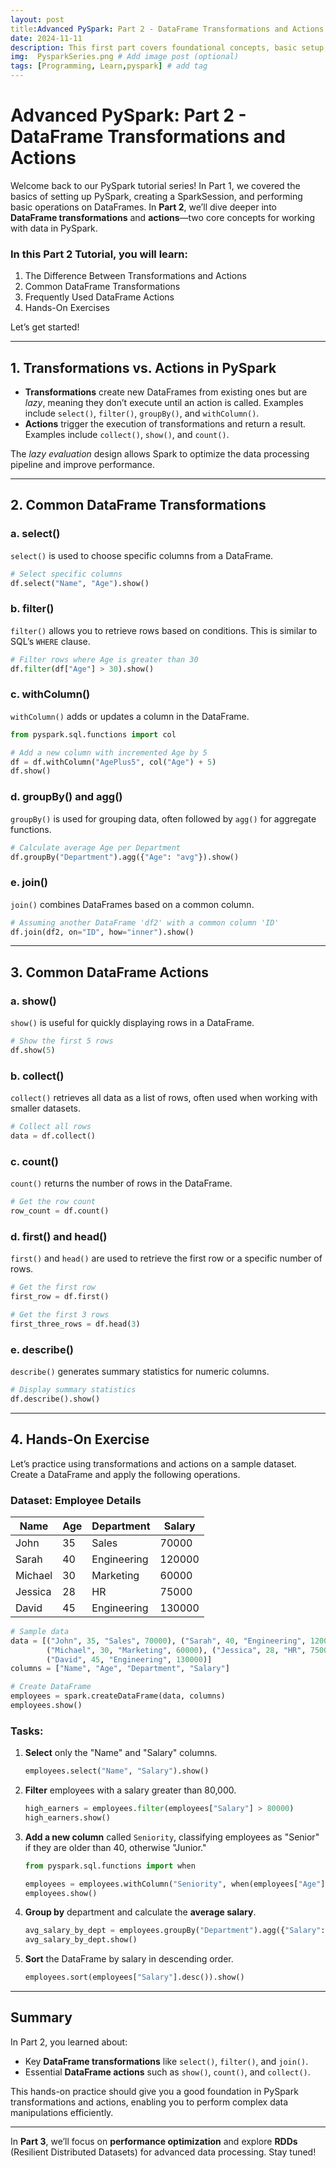 ```yaml
---
layout: post
title:Advanced PySpark: Part 2 - DataFrame Transformations and Actions
date: 2024-11-11 
description: This first part covers foundational concepts, basic setup, and hands-on exercises to give users a practical feel for working with PySpark.
img:  PysparkSeries.png # Add image post (optional)
tags: [Programming, Learn,pyspark] # add tag
---
```

# **Advanced PySpark: Part 2 - DataFrame Transformations and Actions**

Welcome back to our PySpark tutorial series! In Part 1, we covered the basics of setting up PySpark, creating a SparkSession, and performing basic operations on DataFrames. In **Part 2**, we’ll dive deeper into **DataFrame transformations** and **actions**—two core concepts for working with data in PySpark.

### **In this Part 2 Tutorial, you will learn:**
1. The Difference Between Transformations and Actions
2. Common DataFrame Transformations
3. Frequently Used DataFrame Actions
4. Hands-On Exercises

Let’s get started!

---

## **1. Transformations vs. Actions in PySpark**

- **Transformations** create new DataFrames from existing ones but are *lazy*, meaning they don’t execute until an action is called. Examples include `select()`, `filter()`, `groupBy()`, and `withColumn()`.
- **Actions** trigger the execution of transformations and return a result. Examples include `collect()`, `show()`, and `count()`.

The *lazy evaluation* design allows Spark to optimize the data processing pipeline and improve performance.

---

## **2. Common DataFrame Transformations**

### a. **select()**

`select()` is used to choose specific columns from a DataFrame.

```python
# Select specific columns
df.select("Name", "Age").show()
```

### b. **filter()**

`filter()` allows you to retrieve rows based on conditions. This is similar to SQL’s `WHERE` clause.

```python
# Filter rows where Age is greater than 30
df.filter(df["Age"] > 30).show()
```

### c. **withColumn()**

`withColumn()` adds or updates a column in the DataFrame.

```python
from pyspark.sql.functions import col

# Add a new column with incremented Age by 5
df = df.withColumn("AgePlus5", col("Age") + 5)
df.show()
```

### d. **groupBy() and agg()**

`groupBy()` is used for grouping data, often followed by `agg()` for aggregate functions.

```python
# Calculate average Age per Department
df.groupBy("Department").agg({"Age": "avg"}).show()
```

### e. **join()**

`join()` combines DataFrames based on a common column.

```python
# Assuming another DataFrame 'df2' with a common column 'ID'
df.join(df2, on="ID", how="inner").show()
```

---

## **3. Common DataFrame Actions**

### a. **show()**

`show()` is useful for quickly displaying rows in a DataFrame.

```python
# Show the first 5 rows
df.show(5)
```

### b. **collect()**

`collect()` retrieves all data as a list of rows, often used when working with smaller datasets.

```python
# Collect all rows
data = df.collect()
```

### c. **count()**

`count()` returns the number of rows in the DataFrame.

```python
# Get the row count
row_count = df.count()
```

### d. **first() and head()**

`first()` and `head()` are used to retrieve the first row or a specific number of rows.

```python
# Get the first row
first_row = df.first()

# Get the first 3 rows
first_three_rows = df.head(3)
```

### e. **describe()**

`describe()` generates summary statistics for numeric columns.

```python
# Display summary statistics
df.describe().show()
```

---

## **4. Hands-On Exercise**

Let’s practice using transformations and actions on a sample dataset. Create a DataFrame and apply the following operations.

### **Dataset: Employee Details**

| Name     | Age | Department  | Salary |
|----------|-----|-------------|--------|
| John     | 35  | Sales       | 70000  |
| Sarah    | 40  | Engineering | 120000 |
| Michael  | 30  | Marketing   | 60000  |
| Jessica  | 28  | HR          | 75000  |
| David    | 45  | Engineering | 130000 |

```python
# Sample data
data = [("John", 35, "Sales", 70000), ("Sarah", 40, "Engineering", 120000),
        ("Michael", 30, "Marketing", 60000), ("Jessica", 28, "HR", 75000),
        ("David", 45, "Engineering", 130000)]
columns = ["Name", "Age", "Department", "Salary"]

# Create DataFrame
employees = spark.createDataFrame(data, columns)
employees.show()
```

### **Tasks:**

1. **Select** only the "Name" and "Salary" columns.
   ```python
   employees.select("Name", "Salary").show()
   ```

2. **Filter** employees with a salary greater than 80,000.
   ```python
   high_earners = employees.filter(employees["Salary"] > 80000)
   high_earners.show()
   ```

3. **Add a new column** called `Seniority`, classifying employees as "Senior" if they are older than 40, otherwise "Junior."
   ```python
   from pyspark.sql.functions import when

   employees = employees.withColumn("Seniority", when(employees["Age"] > 40, "Senior").otherwise("Junior"))
   employees.show()
   ```

4. **Group by** department and calculate the **average salary**.
   ```python
   avg_salary_by_dept = employees.groupBy("Department").agg({"Salary": "avg"})
   avg_salary_by_dept.show()
   ```

5. **Sort** the DataFrame by salary in descending order.
   ```python
   employees.sort(employees["Salary"].desc()).show()
   ```

---

## **Summary**

In Part 2, you learned about:
- Key **DataFrame transformations** like `select()`, `filter()`, and `join()`.
- Essential **DataFrame actions** such as `show()`, `count()`, and `collect()`.

This hands-on practice should give you a good foundation in PySpark transformations and actions, enabling you to perform complex data manipulations efficiently.

---

In **Part 3**, we’ll focus on **performance optimization** and explore **RDDs** (Resilient Distributed Datasets) for advanced data processing. Stay tuned!
